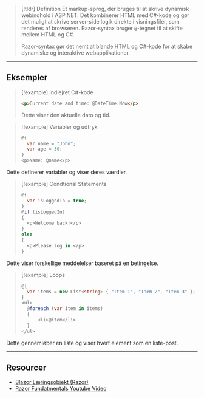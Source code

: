 > [!tldr] Definition
> Et markup-sprog, der bruges til at skrive dynamisk webindhold i ASP.NET. 
> Det kombinerer HTML med C#-kode og gør det muligt at skrive server-side logik direkte i visningsfiler, som renderes af browseren. Razor-syntax bruger `@`-tegnet til at skifte mellem HTML og C#.
>
> Razor-syntax gør det nemt at blande HTML og C#-kode for at skabe dynamiske og interaktive webapplikationer.

---

## Eksempler
> [!example] Indlejret C#-kode
>
>```html
><p>Current date and time: @DateTime.Now</p>
>```
>Dette viser den aktuelle dato og tid.

> [!example] Variabler og udtryk
>```csharp
>@{
 >   var name = "John";
>   var age = 30;
>}
><p>Name: @name</p>
>```
>
Dette definerer variabler og viser deres værdier.

> [!example] Condtional Statements
>```csharp
>@{
 >   var isLoggedIn = true;
> }
>@if (isLoggedIn)
>{
 >   <p>Welcome back!</p>
>}
>else
>{
 >   <p>Please log in.</p>
>}
>```
Dette viser forskellige meddelelser baseret på en betingelse.


> [!example] Loops
>```csharp
>@{
 >   var items = new List<string> { "Item 1", "Item 2", "Item 3" };
> }
><ul>
 >   @foreach (var item in items)
 >   {
 >       <li>@item</li>
 >   }
></ul>
>```
Dette gennemløber en liste og viser hvert element som en liste-post.

---

## Resourcer
- [Blazor Læringsobjekt (Razor)](https://scorm.itslearning.com/data/3289/C20150/ims_import_36/scormcontent/index.html#/lessons/QXCS_VYZyBmGXS-uKNu2L1k4of-VOwLp)
- [Razor Fundatmentals Youtube Video](https://www.youtube.com/watch?v=bsJr9afpCGY&t=6s&ab_channel=CodeAFuture)